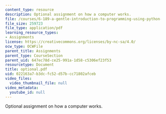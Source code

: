 ```yaml
---
content_type: resource
description: Optional assignment on how a computer works.
file: /courses/6-189-a-gentle-introduction-to-programming-using-python-january-iap-2008/022163a7b3dcfc52d57bcc71802afceb_optional.pdf
file_size: 259723
file_type: application/pdf
learning_resource_types:
- Assignments
license: https://creativecommons.org/licenses/by-nc-sa/4.0/
ocw_type: OCWFile
parent_title: Assignments
parent_type: CourseSection
parent_uid: 647ec78d-ce25-991a-1d58-c5306ef23f53
resourcetype: Document
title: optional.pdf
uid: 022163a7-b3dc-fc52-d57b-cc71802afceb
video_files:
  video_thumbnail_file: null
video_metadata:
  youtube_id: null
---
```

Optional assignment on how a computer works.